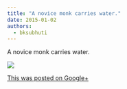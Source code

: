 ```yaml
---
title: "A novice monk carries water."
date: 2015-01-02
authors: 
  - bksubhuti
---
```


A novice monk carries water.﻿

![](https://lh4.googleusercontent.com/-lJneuj8MVtU/VKZoPEcZ-RI/AAAAAAAAK00/9TVEzwwkG6g/w506-h750/15%2B-%2B1)

[This was posted on Google+](https://plus.google.com/+BhikkhuSubhuti/posts/GW3mX6MvX2B)